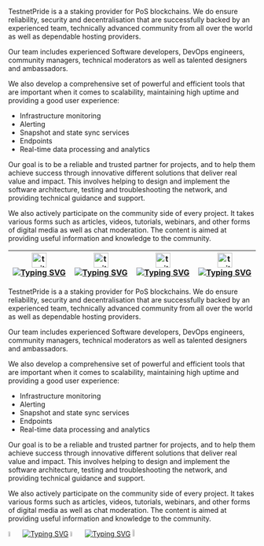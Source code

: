 
TestnetPride is a a staking provider for PoS blockchains. We do ensure reliability, security and decentralisation that are successfully backed by an experienced team, technically advanced community from all over the world as well as dependable hosting providers. 

Our team includes experienced Software developers, DevOps engineers, community managers, technical moderators as well as talented designers and ambassadors.

We also develop a comprehensive set of powerful and efficient tools that are important when it comes to scalability, maintaining high uptime and providing a good user experience: 
- Infrastructure monitoring
- Alerting
- Snapshot and state sync services 
- Endpoints 
- Real-time data processing and analytics

Our goal is to be a reliable and trusted partner for projects, and to help them achieve success through innovative different solutions that deliver real value and impact. This involves helping to design and implement the software architecture, testing and troubleshooting the network, and providing technical guidance and support.

We also actively participate on the community side of every project. It takes various forms such as articles, videos, tutorials, webinars, and other forms of digital media as well as chat moderation. The content is aimed at providing useful information and knowledge to the community.


 | [<img src='https://user-images.githubusercontent.com/83868103/227769602-9a61b516-5586-4294-8ef5-aafe52ee5831.svg' alt='twitter'  height='30'>](https://twitter.com/TestnetPride) [![Typing SVG](https://readme-typing-svg.demolab.com?font=Fira+Code&pause=10000&center=true&vCenter=false&width=100%&height=30%&lines=++++Twitter)](https://twitter.com/TestnetPride)  | [<img src='https://user-images.githubusercontent.com/83868103/227769602-9a61b516-5586-4294-8ef5-aafe52ee5831.svg' alt='twitter'  height='30'>](https://twitter.com/TestnetPride) [![Typing SVG](https://readme-typing-svg.demolab.com?font=Fira+Code&pause=10000&center=true&vCenter=false&width=100%&height=30%&lines=++++Twitter)](https://twitter.com/TestnetPride)  | [<img src='https://user-images.githubusercontent.com/83868103/227769602-9a61b516-5586-4294-8ef5-aafe52ee5831.svg' alt='twitter'  height='30'>](https://twitter.com/TestnetPride) [![Typing SVG](https://readme-typing-svg.demolab.com?font=Fira+Code&pause=10000&center=true&vCenter=false&width=100%&height=30%&lines=++++Twitter)](https://twitter.com/TestnetPride) | [<img src='https://user-images.githubusercontent.com/83868103/227769602-9a61b516-5586-4294-8ef5-aafe52ee5831.svg' alt='twitter'  height='30'>](https://twitter.com/TestnetPride) [![Typing SVG](https://readme-typing-svg.demolab.com?font=Fira+Code&pause=10000&center=true&vCenter=false&width=100%&height=30%&lines=++++Twitter)](https://twitter.com/TestnetPride)  |
| ------------- | ------------- | ------------- | ------------- |



TestnetPride is a a staking provider for PoS blockchains. We do ensure reliability, security and decentralisation that are successfully backed by an experienced team, technically advanced community from all over the world as well as dependable hosting providers. 

Our team includes experienced Software developers, DevOps engineers, community managers, technical moderators as well as talented designers and ambassadors.

We also develop a comprehensive set of powerful and efficient tools that are important when it comes to scalability, maintaining high uptime and providing a good user experience: 
- Infrastructure monitoring
- Alerting
- Snapshot and state sync services 
- Endpoints 
- Real-time data processing and analytics

Our goal is to be a reliable and trusted partner for projects, and to help them achieve success through innovative different solutions that deliver real value and impact. This involves helping to design and implement the software architecture, testing and troubleshooting the network, and providing technical guidance and support.

We also actively participate on the community side of every project. It takes various forms such as articles, videos, tutorials, webinars, and other forms of digital media as well as chat moderation. The content is aimed at providing useful information and knowledge to the community.

[<img src='https://user-images.githubusercontent.com/83868103/227769602-9a61b516-5586-4294-8ef5-aafe52ee5831.svg' alt='twitte'  width='5%'>](https://twitter.com/TestnetPride) [![Typing SVG](https://readme-typing-svg.demolab.com?font=Fira+Code&pause=1000&vCenter=true&width=200&height=45&lines=+++++++++Twitter+)](https://twitter.com/TestnetPride)  [<img src='https://user-images.githubusercontent.com/83868103/227769829-5761979b-3e99-442e-b1ea-54b869f77595.svg' alt='twitte'  width='5%'>](https://t.me/TestnetPride) [![Typing SVG](https://readme-typing-svg.demolab.com?font=Fira+Code&pause=1000&vCenter=true&width=200&height=45&lines=++++++++Telegram)](https://t.me/TestnetPride) 
[<img src='https://user-images.githubusercontent.com/83868103/227770203-e5856433-f156-4e66-b52d-0fe134c45b77.png' alt='twitte'  width='6%'>](https://twitter.com/TestnetPride) 
